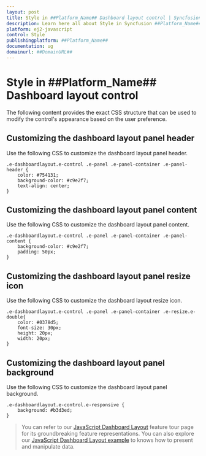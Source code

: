 ```yaml
---
layout: post
title: Style in ##Platform_Name## Dashboard layout control | Syncfusion
description: Learn here all about Style in Syncfusion ##Platform_Name## Dashboard layout control of Syncfusion Essential JS 2 and more.
platform: ej2-javascript
control: Style 
publishingplatform: ##Platform_Name##
documentation: ug
domainurl: ##DomainURL##
---
```


# Style in ##Platform_Name## Dashboard layout control

The following content provides the exact CSS structure that can be used to modify the control's appearance based on the user preference.

## Customizing the dashboard layout panel header

Use the following CSS to customize the dashboard layout panel header.

```
.e-dashboardlayout.e-control .e-panel .e-panel-container .e-panel-header {
    color: #754131;
    background-color: #c9e2f7;
    text-align: center;
}
```

## Customizing the dashboard layout panel content

Use the following CSS to customize the dashboard layout panel content.

```
.e-dashboardlayout.e-control .e-panel .e-panel-container .e-panel-content {
    background-color: #c9e2f7;
    padding: 50px;
}
```

## Customizing the dashboard layout panel resize icon

Use the following CSS to customize the dashboard layout resize icon.

```
.e-dashboardlayout.e-control .e-panel .e-panel-container .e-resize.e-double{
    color: #0378d5;
    font-size: 30px;
    height: 20px;
    width: 20px;
}
```

## Customizing the dashboard layout panel background

Use the following CSS to customize the dashboard layout panel background.

```
.e-dashboardlayout.e-control.e-responsive {
    background: #b3d3ed;
}
```

> You can refer to our [JavaScript Dashboard Layout](https://www.syncfusion.com/javascript-ui-controls/js-dashboard-layout) feature tour page for its groundbreaking feature representations. You can also explore our [JavaScript Dashboard Layout example](https://ej2.syncfusion.com/demos/#/material/dashboard-layout/default.html) to knows how to present and manipulate data.